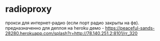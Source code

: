 # radioproxy
прокси для интернет-радио (если порт радио закрыты на фв). предназначенно для деплоя на heroku
демо - https://peaceful-sands-28280.herokuapp.com/splash?r=http://78.140.251.2:8101/rr_320
